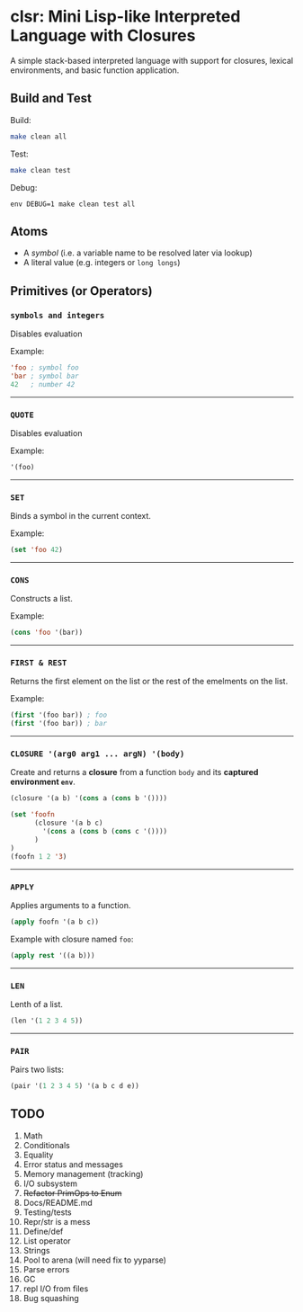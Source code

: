 # clsr: Mini Lisp-like Interpreted Language with Closures

A simple stack-based interpreted language with support for closures, lexical environments, and basic function application.

## Build and Test

Build:

```bash
make clean all
```

Test:

```bash
make clean test
```

Debug:

```
env DEBUG=1 make clean test all
```

## Atoms

- A *symbol* (i.e. a variable name to be resolved later via lookup)
- A literal value (e.g. integers or `long longs`)

## Primitives (or Operators)

### `symbols and integers`
Disables evaluation

Example:

```lisp
'foo ; symbol foo
'bar ; symbol bar
42   ; number 42
```

---

### `QUOTE`
Disables evaluation

Example:

```lisp
'(foo)
```

---

### `SET`
Binds a symbol in the current context.

Example:

```lisp
(set 'foo 42)
```

---

### `CONS`
Constructs a list.

Example:

```lisp
(cons 'foo '(bar))
```

---

### `FIRST & REST`
Returns the first element on the list or the rest of the emelments on the list.

Example:

```lisp
(first '(foo bar)) ; foo
(first '(foo bar)) ; bar
```

---

### `CLOSURE '(arg0 arg1 ... argN) '(body)`
Create and returns a **closure** from a function `body` and its **captured environment `env`**.

```lisp
(closure '(a b) '(cons a (cons b '())))

(set 'foofn 
      (closure '(a b c) 
        '(cons a (cons b (cons c '())))
      )
)
(foofn 1 2 '3)

```

---

### `APPLY`
Applies arguments to a function.

```lisp
(apply foofn '(a b c))
```

Example with closure named `foo`:

```lisp
(apply rest '((a b)))
```

---

### `LEN`
Lenth of a list.

```lisp
(len '(1 2 3 4 5))
```
---

### `PAIR`
Pairs two lists:

```lisp
(pair '(1 2 3 4 5) '(a b c d e))
```

## TODO

1. Math
1. Conditionals
1. Equality
1. Error status and messages
1. Memory management (tracking)
1. I/O subsystem
1. ~~Refactor PrimOps to Enum~~
1. Docs/README.md
1. Testing/tests
1. Repr/str is a mess
1. Define/def
1. List operator
1. Strings
1. Pool to arena (will need fix to yyparse)
1. Parse errors
1. GC
1. repl I/O from files
1. Bug squashing
